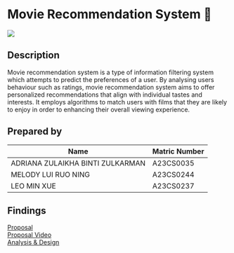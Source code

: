 # Movie Recommendation System 🎥
<image src = "Images/Title.jpg">

## Description 
Movie recommendation system is a type of information filtering system which attempts to predict the preferences of a user. By analysing users behaviour such as ratings, movie recommendation system aims to offer personalized recommendations that align with individual tastes and interests. It employs algorithms to match users with films that they are likely to enjoy in order to enhancing their overall viewing experience.

## Prepared by 

| Name                                     | Matric Number | 
|------------------------------------------|---------------|
| ADRIANA ZULAIKHA BINTI ZULKARMAN  | A23CS0035     | 
| MELODY LUI RUO NING      | A23CS0244     |
| LEO MIN XUE                 | A23CS0237    |


## Findings
[Proposal](https://github.com/jjn7702/SECJ1023-PT2/tree/main/Submission/sec04_23242/Group%205/Proposal) <br>
[Proposal Video](https://youtu.be/x3d3-U1fO6s?si=W9Gs7ogg82IptGdw) <br>
[Analysis & Design](https://github.com/jjn7702/SECJ1023-PT2/tree/main/Submission/sec04_23242/Group%205/Analysis-Design)
